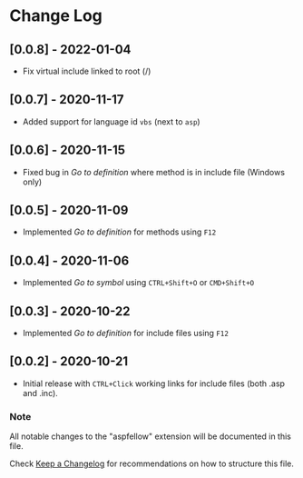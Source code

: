 # Change Log

## [0.0.8] - 2022-01-04

- Fix virtual include linked to root (/)

## [0.0.7] - 2020-11-17

- Added support for language id `vbs` (next to `asp`)

## [0.0.6] - 2020-11-15

- Fixed bug in *Go to definition* where method is in include file (Windows only)

## [0.0.5] - 2020-11-09

- Implemented *Go to definition* for methods using `F12`

## [0.0.4] - 2020-11-06

- Implemented *Go to symbol* using `CTRL+Shift+O` or `CMD+Shift+O` 

## [0.0.3] - 2020-10-22

- Implemented *Go to definition* for include files using `F12`

## [0.0.2] - 2020-10-21

- Initial release with `CTRL+Click` working links for include files (both .asp and .inc).

### Note
All notable changes to the "aspfellow" extension will be documented in this file.

Check [Keep a Changelog](http://keepachangelog.com/) for recommendations on how to structure this file.
